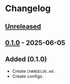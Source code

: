 # Changelog

## [Unreleased]

## [0.1.0] - 2025-06-05

## Added (0.1.0)

- Create `CHANGELOG.md`.
- Create configs.

[unreleased]: https://github.com/SetsuikiHyoryu/nushell-mac/compare/v0.1.0...HEAD
[0.1.0]: https://github.com/SetsuikiHyoryu/nushell-mac/releases/tag/v0.1.0
